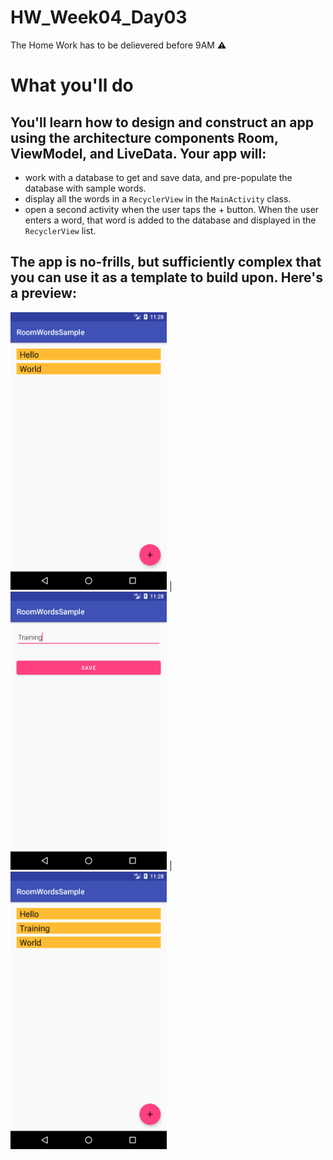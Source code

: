 # HW_Week04_Day03
The Home Work has to be delievered before 9AM ⚠️
# What you'll do
## You'll learn how to design and construct an app using the architecture components Room, ViewModel, and LiveData. Your app will:
- work with a database to get and save data, and pre-populate the database with sample words.
- display all the words in a `RecyclerView` in the `MainActivity` class.
- open a second activity when the user taps the + button. When the user enters a word, that word is added to the database and displayed in the `RecyclerView` list.

## The app is no-frills, but sufficiently complex that you can use it as a template to build upon. Here's a preview:


<img src="screenshot.png" alt="drawing" width="250"/>  |  <img src="screenshot1.png" alt="drawing" width="250"/> |  <img src="screenshot2.png" alt="drawing" width="250"/>

